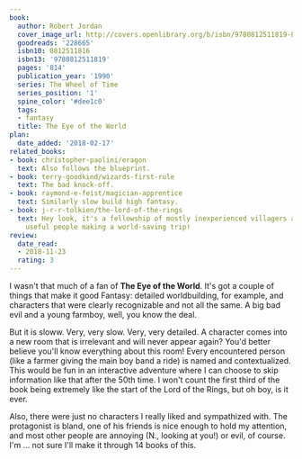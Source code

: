 ```yaml
---
book:
  author: Robert Jordan
  cover_image_url: http://covers.openlibrary.org/b/isbn/9780812511819-L.jpg
  goodreads: '228665'
  isbn10: 0812511816
  isbn13: '9780812511819'
  pages: '814'
  publication_year: '1990'
  series: The Wheel of Time
  series_position: '1'
  spine_color: '#dee1c0'
  tags:
  - fantasy
  title: The Eye of the World
plan:
  date_added: '2018-02-17'
related_books:
- book: christopher-paolini/eragon
  text: Also follows the blueprint.
- book: terry-goodkind/wizards-first-rule
  text: The bad knock-off.
- book: raymond-e-feist/magician-apprentice
  text: Similarly slow build high fantasy.
- book: j-r-r-tolkien/the-lord-of-the-rings
  text: Hey look, it's a fellowship of mostly inexperienced villagers and then some
    useful people making a world-saving trip!
review:
  date_read:
  - 2018-11-23
  rating: 3
---
```


I wasn't that much of a fan of **The Eye of the World**. It's got a couple of things that make it good Fantasy: detailed
worldbuilding, for example, and characters that were clearly recognizable and not all the same. A big bad evil and a
young farmboy, well, you know the deal.

But it is sloww. Very, very slow. Very, very detailed. A character comes into a new room that is irrelevant and
will never appear again? You'd better believe you'll know everything about this room! Every encountered person (like a
farmer giving the main boy band a ride) is named and contextualized. This would be fun in an interactive adventure where
I can choose to skip information like that after the 50th time. I won't count the first third of the book being
extremely like the start of the Lord of the Rings, but oh boy, is it ever.

Also, there were just no characters I really liked and sympathized with. The protagonist is bland, one of his friends is
nice enough to hold my attention, and most other people are annoying (N., looking at you!) or evil, of course. I'm … not
sure I'll make it through 14 books of this.
